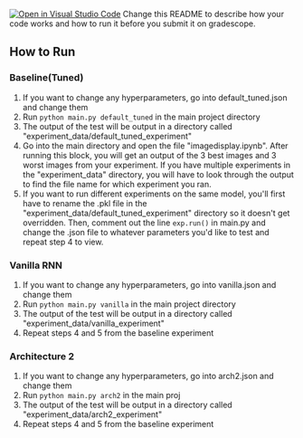 [![Open in Visual Studio Code](https://classroom.github.com/assets/open-in-vscode-f059dc9a6f8d3a56e377f745f24479a46679e63a5d9fe6f495e02850cd0d8118.svg)](https://classroom.github.com/online_ide?assignment_repo_id=7258256&assignment_repo_type=AssignmentRepo)
Change this README to describe how your code works and how to run it before you submit it on gradescope.

## How to Run

### Baseline(Tuned)
1. If you want to change any hyperparameters, go into default_tuned.json and change them
2. Run `python main.py default_tuned` in the main project directory
3. The output of the test will be output in a directory called "experiment_data/default_tuned_experiment"
4. Go into the main directory and open the file "imagedisplay.ipynb". After running this block, you will get an output of the 3 best images and 3 worst images from your experiment. If you have multiple experiments in the "experiment_data" directory, you will have to look through the output to find the file name for which experiment you ran.
5. If you want to run different experiments on the same model, you'll first have to rename the .pkl file in the "experiment_data/default_tuned_experiment" directory so it doesn't get overridden. Then, comment out the line `exp.run()` in main.py and change the .json file to whatever parameters you'd like to test and repeat step 4 to view.


### Vanilla RNN
1. If you want to change any hyperparameters, go into vanilla.json and change them
2. Run `python main.py vanilla` in the main project directory
3. The output of the test will be output in a directory called "experiment_data/vanilla_experiment"
4. Repeat steps 4 and 5 from the baseline experiment

### Architecture 2
1. If you want to change any hyperparameters, go into arch2.json and change them
2. Run `python main.py arch2` in the main proj
3. The output of the test will be output in a directory called "experiment_data/arch2_experiment"
4. Repeat steps 4 and 5 from the baseline experiment
